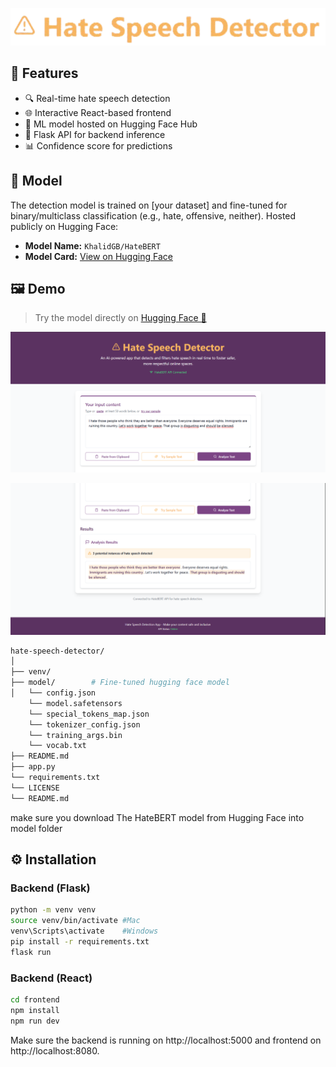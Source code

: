 <p align="center">
    <img src="./logo.png"/>
</p>

## 🚀 Features

- 🔍 Real-time hate speech detection
- 🌐 Interactive React-based frontend
- 🧠 ML model hosted on Hugging Face Hub
- 🐍 Flask API for backend inference
- 📊 Confidence score for predictions


## 🧠 Model

The detection model is trained on [your dataset] and fine-tuned for binary/multiclass classification (e.g., hate, offensive, neither). Hosted publicly on Hugging Face:

- **Model Name:** `KhalidGB/HateBERT`
- **Model Card:** [View on Hugging Face](https://huggingface.co/KhalidGB/HateBERT)

## 🖼️ Demo

> Try the model directly on [Hugging Face 🤗](https://huggingface.co/KhalidGB/HateBERT)

<p align="center">
    <img src="./demo1.png"/>
</p>

<p align="center">
    <img src="./demo2.png"/>
</p>

```bash
hate-speech-detector/
│
├── venv/       
├── model/        # Fine-tuned hugging face model
│   └── config.json
    └── model.safetensors
    └── special_tokens_map.json
    └── tokenizer_config.json
    └── training_args.bin
    └── vocab.txt
├── README.md
├── app.py
└── requirements.txt
└── LICENSE
└── README.md
```
make sure you download The HateBERT model from Hugging Face into model folder


## ⚙️ Installation

### Backend (Flask)

```bash
python -m venv venv
source venv/bin/activate #Mac
venv\Scripts\activate    #Windows
pip install -r requirements.txt
flask run
```

### Backend (React)
```bash
cd frontend
npm install
npm run dev
```
Make sure the backend is running on http://localhost:5000 and frontend on http://localhost:8080.
